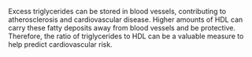 ﻿Excess triglycerides can be stored in blood vessels, contributing to atherosclerosis and cardiovascular disease. Higher amounts of HDL can carry these fatty deposits away from blood vessels and be protective. Therefore, the ratio of triglycerides to HDL can be a valuable measure to help predict cardiovascular risk.